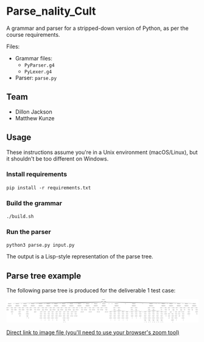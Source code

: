# Parse_nality_Cult

A grammar and parser for a stripped-down version of Python, as per the course requirements.

Files:
* Grammar files:
	* `PyParser.g4`
	* `PyLexer.g4`
* Parser: `parse.py`

## Team

* Dillon Jackson
* Matthew Kunze

## Usage

These instructions assume you're in a Unix environment (macOS/Linux), but it shouldn't be too different on Windows.

### Install requirements
```
pip install -r requirements.txt
```

### Build the grammar
```
./build.sh
```

### Run the parser
```
python3 parse.py input.py
```

The output is a Lisp-style representation of the parse tree.

## Parse tree example

The following parse tree is produced for the deliverable 1 test case:

![](parse_tree_example.jpg)

[Direct link to image file (you'll need to use your browser's zoom tool)](https://raw.githubusercontent.com/Dailylulll/Parse_nality_Cult/main/parse_tree_example.jpg)
